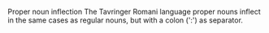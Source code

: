 Proper noun inflection
The Tavringer Romani language proper nouns inflect in the same cases as regular
nouns, but with a colon (':') as separator.



